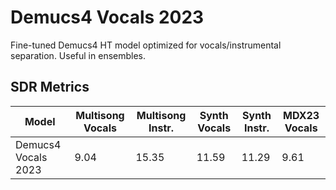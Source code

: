 # Demucs4 Vocals 2023

Fine-tuned Demucs4 HT model optimized for vocals/instrumental separation. Useful in ensembles.

## SDR Metrics

| Model                    | Multisong Vocals | Multisong Instr. | Synth Vocals | Synth Instr. | MDX23 Vocals |
|--------------------------|------------------|------------------|--------------|--------------|--------------|
| Demucs4 Vocals 2023      | 9.04             | 15.35            | 11.59        | 11.29        | 9.61         |
